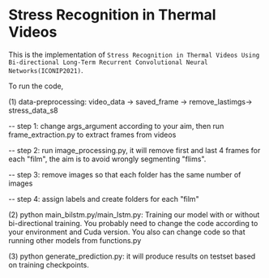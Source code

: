 # Stress Recognition in Thermal Videos 

This is the implementation of `Stress Recognition in Thermal Videos Using Bi-directional Long-Term Recurrent Convolutional Neural Networks(ICONIP2021)`.

To run the code, 

(1) data-preprocessing: video_data -> saved_frame -> remove_lastimgs-> stress_data_s8

-- step 1: change args_argument according to your aim, then run frame_extraction.py to extract frames from videos

-- step 2: run image_processing.py, it will remove first and last 4 frames for each "film", the aim is to avoid wrongly segmenting "flims".
		
-- step 3: remove images so that each folder has the same number of images
		
-- step 4: assign labels and create folders for each "film"
    
(2) python main_bilstm.py/main_lstm.py: Training our model with or without bi-directional training. You probably need to change the code according to your environment and Cuda version. You also can change code so that running other models from functions.py

(3) python generate_prediction.py: it will produce results on testset based on training checkpoints.
  
	 



